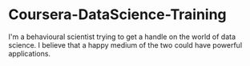 # Coursera-DataScience-Training

I'm a behavioural scientist trying to get a handle on the world of data science. I believe that a happy medium of the two could have powerful applications.
